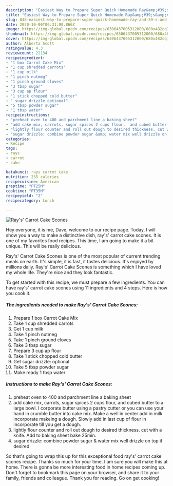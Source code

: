 ```yaml
---
description: "Easiest Way to Prepare Super Quick Homemade Ray&amp;#39;s&amp;#39; Carrot Cake Scones"
title: "Easiest Way to Prepare Super Quick Homemade Ray&amp;#39;s&amp;#39; Carrot Cake Scones"
slug: 848-easiest-way-to-prepare-super-quick-homemade-ray-and-39-s-and-39-carrot-cake-scones
date: 2020-10-06T06:31:00.866Z
image: https://img-global.cpcdn.com/recipes/6306437005312000/680x482cq70/rays-carrot-cake-scones-recipe-main-photo.jpg
thumbnail: https://img-global.cpcdn.com/recipes/6306437005312000/680x482cq70/rays-carrot-cake-scones-recipe-main-photo.jpg
cover: https://img-global.cpcdn.com/recipes/6306437005312000/680x482cq70/rays-carrot-cake-scones-recipe-main-photo.jpg
author: Alberta Scott
ratingvalue: 4.3
reviewcount: 22134
recipeingredient:
- "1 box Carrot Cake Mix"
- "1 cup shredded carrots"
- "1 cup milk"
- "1 pinch nutmeg"
- "1 pinch ground cloves"
- "3 tbsp sugar"
- "3 cup ap flour"
- "1 stick chopped cold butter"
- " sugar drizzle optional"
- "5 tbsp powder sugar"
- "1 tbsp water"
recipeinstructions:
- "preheat oven to 400 and parchment line a baking sheet"
- "add cake mix, carrots, sugar spices 2 cups flour,  and cubed butter to a large bowl. I corporate butter using a pastry cutter or you can use your hand in crumble butter into cake mix. Make a well in center add in milk incorporate makeing a dough. Slowly add in last cup of flour in incorporate till you get a dough."
- "lightly flour counter and roll out dough to desired thickness. cut with a knife. Add to baking sheet bake 25min."
- "sugar drizzle: combine powder sugar &amp; water mix well drizzle on top if desired"
categories:
- Recipe
tags:
- rays
- carrot
- cake

katakunci: rays carrot cake 
nutrition: 255 calories
recipecuisine: American
preptime: "PT25M"
cooktime: "PT35M"
recipeyield: "2"
recipecategory: Lunch

---
```



![Ray&#39;s&#39; Carrot Cake Scones](https://img-global.cpcdn.com/recipes/6306437005312000/680x482cq70/rays-carrot-cake-scones-recipe-main-photo.jpg)

Hey everyone, it is me, Dave, welcome to our recipe page. Today, I will show you a way to make a distinctive dish, ray&#39;s&#39; carrot cake scones. It is one of my favorites food recipes. This time, I am going to make it a bit unique. This will be really delicious.

Ray&#39;s&#39; Carrot Cake Scones is one of the most popular of current trending meals on earth. It's simple, it is fast, it tastes delicious. It's enjoyed by millions daily. Ray&#39;s&#39; Carrot Cake Scones is something which I have loved my whole life. They're nice and they look fantastic.




To get started with this recipe, we must prepare a few ingredients. You can have ray&#39;s&#39; carrot cake scones using 11 ingredients and 4 steps. Here is how you cook it.

<!--inarticleads1-->

##### The ingredients needed to make Ray&#39;s&#39; Carrot Cake Scones:

1. Prepare 1 box Carrot Cake Mix
1. Take 1 cup shredded carrots
1. Get 1 cup milk
1. Take 1 pinch nutmeg
1. Take 1 pinch ground cloves
1. Take 3 tbsp sugar
1. Prepare 3 cup ap flour
1. Take 1 stick chopped cold butter
1. Get  sugar drizzle: optional
1. Take 5 tbsp powder sugar
1. Make ready 1 tbsp water




<!--inarticleads2-->

##### Instructions to make Ray&#39;s&#39; Carrot Cake Scones:

1. preheat oven to 400 and parchment line a baking sheet
1. add cake mix, carrots, sugar spices 2 cups flour,  and cubed butter to a large bowl. I corporate butter using a pastry cutter or you can use your hand in crumble butter into cake mix. Make a well in center add in milk incorporate makeing a dough. Slowly add in last cup of flour in incorporate till you get a dough.
1. lightly flour counter and roll out dough to desired thickness. cut with a knife. Add to baking sheet bake 25min.
1. sugar drizzle: combine powder sugar &amp; water mix well drizzle on top if desired




So that's going to wrap this up for this exceptional food ray&#39;s&#39; carrot cake scones recipe. Thanks so much for your time. I am sure you will make this at home. There is gonna be more interesting food in home recipes coming up. Don't forget to bookmark this page on your browser, and share it to your family, friends and colleague. Thank you for reading. Go on get cooking!
